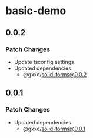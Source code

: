 # basic-demo

## 0.0.2

### Patch Changes

- Update tsconfig settings
- Updated dependencies
  - @gxxc/solid-forms@0.0.2

## 0.0.1

### Patch Changes

- Updated dependencies
  - @gxxc/solid-forms@0.0.1
